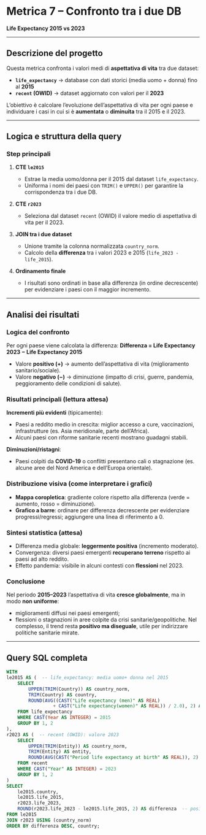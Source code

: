 # Metrica 7 – Confronto tra i due DB  
**Life Expectancy 2015 vs 2023**

---

## Descrizione del progetto
Questa metrica confronta i valori medi di **aspettativa di vita** tra due dataset:

- **`life_expectancy`** → database con dati storici (media uomo + donna) fino al **2015**  
- **`recent` (OWID)** → dataset aggiornato con valori per il **2023**

L’obiettivo è calcolare l’evoluzione dell’aspettativa di vita per ogni paese e individuare i casi in cui si è **aumentata** o **diminuita** tra il 2015 e il 2023.

---

## Logica e struttura della query
### Step principali
1. **CTE `le2015`**  
   - Estrae la media uomo/donna per il 2015 dal dataset `life_expectancy`.  
   - Uniforma i nomi dei paesi con `TRIM()` e `UPPER()` per garantire la corrispondenza tra i due DB.  

2. **CTE `r2023`**  
   - Seleziona dal dataset `recent` (OWID) il valore medio di aspettativa di vita per il 2023.  

3. **JOIN tra i due dataset**  
   - Unione tramite la colonna normalizzata `country_norm`.  
   - Calcolo della **differenza** tra i valori 2023 e 2015 (`life_2023 - life_2015`).  

4. **Ordinamento finale**  
   - I risultati sono ordinati in base alla differenza (in ordine decrescente) per evidenziare i paesi con il maggior incremento.

---
## Analisi dei risultati

### Logica del confronto
Per ogni paese viene calcolata la differenza:
**Differenza = Life Expectancy 2023 − Life Expectancy 2015**

- Valore **positivo (+)** → aumento dell’aspettativa di vita (miglioramento sanitario/sociale).
- Valore **negativo (−)** → diminuzione (impatto di crisi, guerre, pandemia, peggioramento delle condizioni di salute).

### Risultati principali (lettura attesa)
**Incrementi più evidenti** (tipicamente):
- Paesi a reddito medio in crescita: miglior accesso a cure, vaccinazioni, infrastrutture (es. Asia meridionale, parte dell’Africa).
- Alcuni paesi con riforme sanitarie recenti mostrano guadagni stabili.

**Diminuzioni/ristagni**:
- Paesi colpiti da **COVID-19** o conflitti presentano cali o stagnazione (es. alcune aree del Nord America e dell’Europa orientale).

### Distribuzione visiva (come interpretare i grafici)
- **Mappa coropletica**: gradiente colore rispetto alla differenza (verde = aumento, rosso = diminuzione).
- **Grafico a barre**: ordinare per differenza decrescente per evidenziare progressi/regressi; aggiungere una linea di riferimento a 0.

### Sintesi statistica (attesa)
- Differenza media globale: **leggermente positiva** (incremento moderato).
- Convergenza: diversi paesi emergenti **recuperano terreno** rispetto ai paesi ad alto reddito.
- Effetto pandemia: visibile in alcuni contesti con **flessioni** nel 2023.

### Conclusione
Nel periodo **2015–2023** l’aspettativa di vita **cresce globalmente**, ma in modo **non uniforme**:
- miglioramenti diffusi nei paesi emergenti;
- flessioni o stagnazioni in aree colpite da crisi sanitarie/geopolitiche.
Nel complesso, il trend resta **positivo ma diseguale**, utile per indirizzare politiche sanitarie mirate.

---

## Query SQL completa

```sql
WITH
le2015 AS (  -- life_expectancy: media uomo+ donna nel 2015
    SELECT
        UPPER(TRIM(Country)) AS country_norm,
        TRIM(Country) AS country,
        ROUND(AVG((CAST("Life expectancy (men)" AS REAL)
                 + CAST("Life expectancy(women)" AS REAL)) / 2.0), 2) AS life_2015
    FROM life_expectancy
    WHERE CAST(Year AS INTEGER) = 2015
    GROUP BY 1, 2
),
r2023 AS (  -- recent (OWID): valore 2023
    SELECT
        UPPER(TRIM(Entity)) AS country_norm,
        TRIM(Entity) AS entity,
        ROUND(AVG(CAST("Period life expectancy at birth" AS REAL)), 2) AS life_2023
    FROM recent
    WHERE CAST("Year" AS INTEGER) = 2023
    GROUP BY 1, 2
)
SELECT
    le2015.country,
    le2015.life_2015,
    r2023.life_2023,
    ROUND(r2023.life_2023 - le2015.life_2015, 2) AS differenza  -- positivo = aumento
FROM le2015
JOIN r2023 USING (country_norm)
ORDER BY differenza DESC, country;
